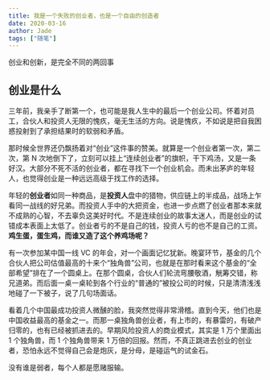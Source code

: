 ```yaml
---
title: 我是一个失败的创业者，也是一个自由的创造者
date: 2020-03-16
author: Jade
tags: ["随笔"]
---
```


创业和创新，是完全不同的两回事

<!--more-->

## 创业是什么 

三年前，我亲手了断第一个，也可能是我人生中的最后一个创业公司。怀着对员工，合伙人和投资人无限的愧疚，毫无生活的方向。说是愧疚，不如说是把自我困惑投射到了承担结果时的软弱和矛盾。

那时候全世界还仍飘扬着对“创业”这件事的赞美。就算是一个创业者第一次，第二次，第 N 次地倒下了，立刻可以挂上“连续创业者”的旗帜，干下鸡汤，又是一条好汉。大部分不死不活的创业者，都在寻找下一个创业机会。而未出茅庐的年轻人，也觉得创业是一种远远高级于找工作的选择。

年轻的**创业者**如同一种商品，是**投资人**盘中的猎物，供应链上的半成品，战场上乍看同一战线的好兄弟。而投资人手中的大把资金，也进一步点燃了创业者那本来就不成熟的心智，不去辜负这美好时代。不是连续创业的故事太迷人，而是创业的试错成本表面上太低了。创业者亏的不是自己的钱，投资人亏的也不是自己的工资。**鸡生蛋，蛋生鸡，而谁又造了这个养鸡场呢？**

有一次参加某中国一线 VC 的年会，对一个画面记忆犹新。晚宴环节，基金的几个合伙人把公司估值最高的十来个“独角兽”公司，也就是在那时看来这个基金的“全部希望”排在了一个圆桌上。在那个圆桌，合伙人们轮流弯腰敬酒，觥筹交错，称兄道弟。而后面一桌一桌轮到各个行业的“普通的”被投公司的时候，只是清清浅浅地碰了一下被子，说了几句场面话。

看着几个中国最成功投资人微醺的脸，我突然觉得非常滑稽。直到今天，他们也是中国收益最高的基金之一。而那一桌独角兽创业者，有上市的，有暴雷的，有破产归零的，也有已经被抓进去的。早期风险投资人的商业模式，其实是 1 万个里面出 1 个独角兽，而 1 个独角兽带来 1 万倍的回报。然而，不真正跳进去创业的创业者，恐怕永远不觉得自己会是炮灰，是分母，是碰运气的试金石。

没有谁是弱者，每个人都是愿赌服输。





